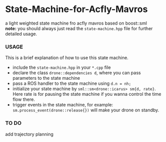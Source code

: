 # State-Machine-for-Acfly-Mavros
a light weighted state machine fro acfly mavros based on boost::sml  
**note:** you should always just read the `state-machine.hpp` file for further detailed usage. 
### USAGE  
This is a brief explanation of how to use this state machine.  
* include the `state-machine.hpp` in your `*.cpp` file  
* declare the class `drone::dependencies d`, where you can pass parameters to the state machine  
* pass a ROS handler to the state machine using `d.n = nh;` 
* initialize your state machine by `sml::sm<drone::icarus> sm{d, rate}`. Here rate is for pausing the state machine if you wanna control the time flow there.
* trigger events in the state machine, for example: `sm.process_event(drone::release{})` will make your drone on standby.

### TO DO
add trajectory planning
